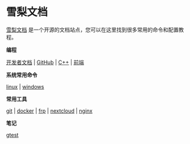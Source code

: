 # 雪梨文档

[雪梨文档](https://github.com/qingl812/snowpear-docs) 是一个开源的文档站点，您可以在这里找到很多常用的命令和配置教程。

**编程**

[开发者文档](zh-cn/site_documents) | 
[GitHub](zh-cn/site_github) | 
[C++](zh-cn/c_plus_plus) | 
[前端](zh-cn/web)

**系统常用命令**

[linux](zh-cn/linux) | 
[windows](zh-cn/windows)

**常用工具**

[git](zh-cn/git) | 
[docker](zh-cn/docker) | 
[frp](zh-cn/frp) | 
[nextcloud](zh-cn/nextcloud) | 
[nginx](zh-cn/nginx)

**笔记**

[gtest](zh-cn/notes/gtest)
